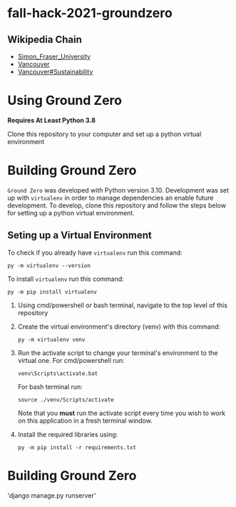 # fall-hack-2021-groundzero

## Wikipedia Chain
- [Simon_Fraser_University](https://en.wikipedia.org/wiki/Simon_Fraser_University)
- [Vancouver](https://en.wikipedia.org/wiki/Vancouver)
- [Vancouver#Sustainability](https://en.wikipedia.org/wiki/Vancouver#Sustainability)

# Using Ground Zero
**Requires At Least Python 3.8**

Clone this repository to your computer and set up a python virtual environment

# Building Ground Zero
`Ground Zero` was developed with Python version 3.10. Development was set up with `virtualenv` in order to manage dependencies an enable future development. To develop, clone this repository and follow the steps below for setting up a python virtual environment.

## Seting up a Virtual Environment
To check if you already have `virtualenv` run this command:
```
py -m virtualenv --version
```
To install `virtualenv` run this command:
```
py -m pip install virtualenv
```
1. Using cmd/powershell or bash terminal, navigate to the top level of this repository
2. Create the virtual environment's directory (venv) with this command:
    ```
    py -m virtualenv venv
    ```
3. Run the activate script to change your terminal's environment to the virtual one.  For cmd/powershell run:
   ```
   venv\Scripts\activate.bat
   ```
   For bash terminal run:
   ```
   source ./venv/Scripts/activate
   ```
   Note that you __must__ run the activate script every time you wish to work on this application in a fresh terminal window.

4. Install the required libraries using:
   ```
   py -m pip install -r requirements.txt
   ```


# Building Ground Zero
'django manage.py runserver'
